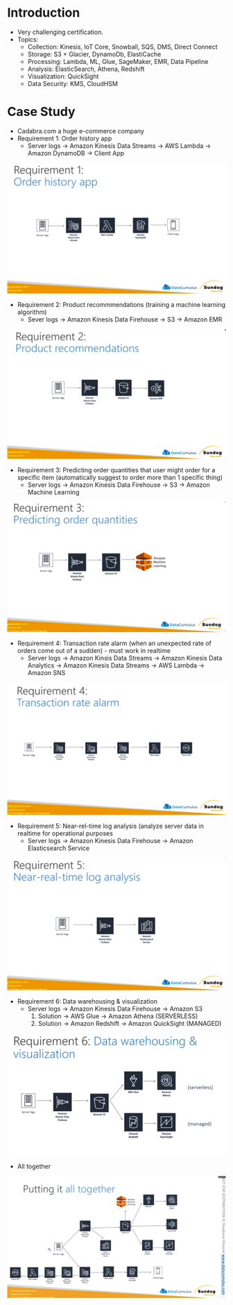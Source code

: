 # Introduction

* Very challenging certification.
* Topics:
  * Collection: Kinesis, IoT Core, Snowball, SQS, DMS, Direct Connect
  * Storage: S3 + Glacier, DynamoDb, ElastiCache
  * Processing: Lambda, ML, Glue, SageMaker, EMR, Data Pipeline
  * Analysis: ElasticSearch, Athena, Redshift
  * Visualization: QuickSight
  * Data Security: KMS, CloudHSM


# Case Study
* Cadabra.com a huge e-commerce company
* Requirement 1: Order history app
  * Server logs -> Amazon Kinesis Data Streams -> AWS Lambda -> Amazon DynamoDB -> Client App

![case](./img/case-1.png)

* Requirement 2: Product recommmendations (training a machine learning algorithm)
  * Sever logs -> Amazon Kinesis Data Firehouse -> S3 -> Amazon EMR

![case](./img/case-2.png)

* Requirement 3: Predicting order quantities that user might order for a specific item (automatically suggest to order more than 1 specific thing)
  * Server logs -> Amazon Kinesis Data Firehouse -> S3 -> Amazon Machine Learning

![case](./img/case-3.png)

* Requirement 4:  Transaction rate alarm (when an unexpected rate of orders come out of a sudden) - must work in realtime
  * Server logs -> Amazon Kinsis Data Streams -> Amazon Kinesis Data Analytics -> Amazon Kinesis Data Streams -> AWS Lambda -> Amazon SNS

![case](./img/case-4.png)

* Requirement 5: Near-rel-time log analysis (analyze server data in realtime for operational purposes
  * Server logs -> Amazon Kinesis Data Firehouse -> Amazon Elasticsearch Service

![case](./img/case-5.png)

* Requirement 6: Data warehousing & visualization
  * Server logs -> Amazon Kinesis Data Firehouse -> Amazon S3 
      1. Solution -> AWS Glue -> Amazon Athena (SERVERLESS)
      2. Solution -> Amazon Redshift -> Amazon QuickSight (MANAGED)

![case](./img/case-6.png)


* All together

![main](./img/main.png)
